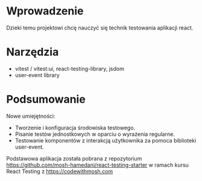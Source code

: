 # Wprowadzenie

Dzieki temu projektowi chcę nauczyć się technik testowania aplikacji react.

# Narzędzia

- vitest / vitest:ui, react-testing-library, jsdom
- user-event library

# Podsumowanie

Nowe umiejętności:

- Tworzenie i konfiguracja środowiska testowego.
- Pisanie testów jednostkowych w oparciu o wyrażenia regularne.
- Testowanie komponentów z interakcją użytkownika za pomoca biblioteki user-event.

Podstawowa aplikacja została pobrana z repozytorium https://github.com/mosh-hamedani/react-testing-starter w ramach kursu React Testing z https://codewithmosh.com
